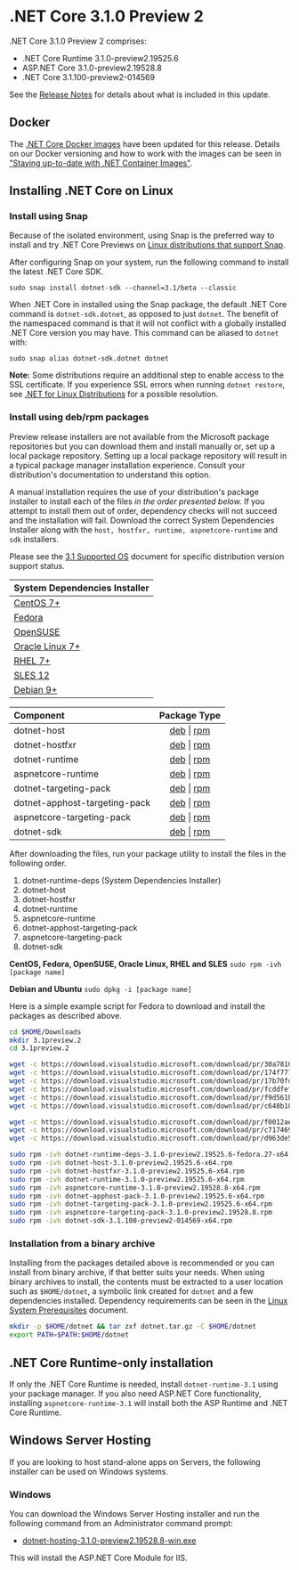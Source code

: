 # .NET Core 3.1.0 Preview 2

.NET Core 3.1.0 Preview 2 comprises:

* .NET Core Runtime 3.1.0-preview2.19525.6
* ASP.NET Core 3.1.0-preview2.19528.8
* .NET Core 3.1.100-preview2-014569

See the [Release Notes](3.1.0-preview2) for details about what is included in this update.

## Docker

The [.NET Core Docker images](https://hub.docker.com/r/microsoft/dotnet/) have been updated for this release. Details on our Docker versioning and how to work with the images can be seen in ["Staying up-to-date with .NET Container Images"](https://devblogs.microsoft.com/dotnet/staying-up-to-date-with-net-container-images/).

## Installing .NET Core on Linux

### Install using Snap

Because of the isolated environment, using Snap is the preferred way to install and try .NET Core Previews on [Linux distributions that support Snap](https://docs.snapcraft.io/installing-snapd/6735).

After configuring Snap on your system, run the following command to install the latest .NET Core SDK.

`sudo snap install dotnet-sdk --channel=3.1/beta --classic`

When .NET Core in installed using the Snap package, the default .NET Core command is `dotnet-sdk.dotnet`, as opposed to just `dotnet`. The benefit of the namespaced command is that it will not conflict with a globally installed .NET Core version you may have. This command can be aliased to `dotnet` with:

`sudo snap alias dotnet-sdk.dotnet dotnet`

**Note:** Some distributions require an additional step to enable access to the SSL certificate. If you experience SSL errors when running `dotnet restore`, see [.NET for Linux Distributions](../../../linux.md) for a possible resolution.

### Install using deb/rpm packages

Preview release installers are not available from the Microsoft package repositories but you can download them and install manually or, set up a local package repository. Setting up a local package repository will result in a typical package manager installation experience. Consult your distribution's documentation to understand this option.

A manual installation requires the use of your distribution's package installer to install each of the files *in the order presented below.* If you attempt to install them out of order, dependency checks will not succeed and the installation will fail. Download the correct System Dependencies Installer along with the `host, hostfxr, runtime, aspnetcore-runtime` and `sdk` installers.

Please see the [3.1 Supported OS](../3.1-supported-os.md) document for specific distribution version support status.

| **System Dependencies Installer** |
| :-- |
| [CentOS 7+][dotnet-runtime-deps-centos.7-x64.rpm] |
| [Fedora][dotnet-runtime-deps-fedora.27-x64.rpm] |
| [OpenSUSE][dotnet-runtime-deps-opensuse.42-x64.rpm] |
| [Oracle Linux 7+][dotnet-runtime-deps-oraclelinux.7-x64.rpm] |
| [RHEL 7+][dotnet-runtime-deps-rhel.7-x64.rpm] |
| [SLES 12][dotnet-runtime-deps-sles.12-x64.rpm] |
| [Debian 9+][dotnet-runtime-deps-x64.deb] |

| **Component** | **Package Type** |
| :--- | :---: |
| dotnet-host | [deb][dotnet-host-x64.deb] \| [rpm][dotnet-host-x64.rpm] |
| dotnet-hostfxr | [deb][dotnet-hostfxr-x64.deb] \| [rpm][dotnet-hostfxr-x64.rpm] |
| dotnet-runtime | [deb][dotnet-runtime-x64.deb] \| [rpm][dotnet-runtime-x64.rpm] |
| aspnetcore-runtime | [deb][aspnetcore-runtime-x64.deb] \| [rpm][aspnetcore-runtime-x64.rpm] |
| dotnet-targeting-pack | [deb][dotnet-targeting-pack-x64.deb] \| [rpm][dotnet-targeting-pack-x64.rpm] |
| dotnet-apphost-targeting-pack | [deb][dotnet-apphost-pack-x64.deb] \| [rpm][dotnet-apphost-pack-x64.rpm] |
| aspnetcore-targeting-pack | [deb][aspnetcore-targeting-pack.deb] \| [rpm][aspnetcore-targeting-pack.rpm] |
| dotnet-sdk | [deb][dotnet-sdk-x64.deb] \| [rpm][dotnet-sdk-x64.rpm] |

After downloading the files, run your package utility to install the files in the following order.

1. dotnet-runtime-deps (System Dependencies Installer)
2. dotnet-host
3. dotnet-hostfxr
4. dotnet-runtime
5. aspnetcore-runtime
7. dotnet-apphost-targeting-pack
8. aspnetcore-targeting-pack
9. dotnet-sdk

**CentOS, Fedora, OpenSUSE, Oracle Linux, RHEL and SLES**
`sudo rpm -ivh [package name]`

**Debian and Ubuntu**
`sudo dpkg -i [package name]`

Here is a simple example script for Fedora to download and install the packages as described above.

``` bash
cd $HOME/Downloads
mkdir 3.1preview.2
cd 3.1preview.2

wget -c https://download.visualstudio.microsoft.com/download/pr/30a7810b-cb7f-4377-9e46-9db875637699/2dd0afd204dc43f42ded34565640cc11/dotnet-host-3.1.0-preview2.19525.6-x64.rpm
wget -c https://download.visualstudio.microsoft.com/download/pr/174f777c-bbc1-409a-b51e-c0d2250d0a79/46a625142acc9d2d0bd0f13acfea3d1d/dotnet-hostfxr-3.1.0-preview2.19525.6-x64.rpm
wget -c https://download.visualstudio.microsoft.com/download/pr/17b70fd0-2b1f-4448-a4d5-28efe7fe115b/c975d2870e091e3fd334d36fe218180c/dotnet-runtime-3.1.0-preview2.19525.6-x64.rpm
wget -c https://download.visualstudio.microsoft.com/download/pr/fcddfef8-5c64-4387-ba91-9f94d092f910/d70dab38f6fdb5781c7d08543e5eee9e/dotnet-runtime-deps-3.1.0-preview2.19525.6-fedora.27-x64.rpm
wget -c https://download.visualstudio.microsoft.com/download/pr/f9d561b6-ad0d-4b1a-be2b-052584f00520/aa7fe52c5c4768857fdefff4bcdc2807/aspnetcore-runtime-3.1.0-preview2.19528.8-x64.rpm
wget -c https://download.visualstudio.microsoft.com/download/pr/c648b18a-652c-457c-ae2e-7e1694ce836b/14071cdedf699aa813186a03da93c9c9/dotnet-sdk-3.1.100-preview2-014569-x64.rpm

wget -c https://download.visualstudio.microsoft.com/download/pr/f0012aef-9283-4326-aa51-c658f2df684c/1925c15e8d2f6f732287564b2fbb2608/dotnet-apphost-pack-3.1.0-preview2.19525.6-x64.rpm
wget -c https://download.visualstudio.microsoft.com/download/pr/c7174696-7241-4e17-bd21-7028ae4b59a8/e32568277bb3d11d66fd331f7a9b7be0/dotnet-targeting-pack-3.1.0-preview2.19525.6-x64.rpm
wget -c https://download.visualstudio.microsoft.com/download/pr/d963de53-0890-4eef-87c5-ef7213ff53d9/8e6a88a7f70da92544e361268ed54afe/aspnetcore-targeting-pack-3.1.0-preview2.19528.8.rpm

sudo rpm -ivh dotnet-runtime-deps-3.1.0-preview2.19525.6-fedora.27-x64.rpm
sudo rpm -ivh dotnet-host-3.1.0-preview2.19525.6-x64.rpm
sudo rpm -ivh dotnet-hostfxr-3.1.0-preview2.19525.6-x64.rpm
sudo rpm -ivh dotnet-runtime-3.1.0-preview2.19525.6-x64.rpm
sudo rpm -ivh aspnetcore-runtime-3.1.0-preview2.19528.8-x64.rpm
sudo rpm -ivh dotnet-apphost-pack-3.1.0-preview2.19525.6-x64.rpm
sudo rpm -ivh dotnet-targeting-pack-3.1.0-preview2.19525.6-x64.rpm
sudo rpm -ivh aspnetcore-targeting-pack-3.1.0-preview2.19528.8.rpm
sudo rpm -ivh dotnet-sdk-3.1.100-preview2-014569-x64.rpm
```

### Installation from a binary archive

Installing from the packages detailed above is recommended or you can install from binary archive, if that better suits your needs. When using binary archives to install, the contents must be extracted to a user location such as `$HOME/dotnet`, a symbolic link created for `dotnet` and a few dependencies installed. Dependency requirements can be seen in the [Linux System Prerequisites](../linux-packages.md) document.

```bash
mkdir -p $HOME/dotnet && tar zxf dotnet.tar.gz -C $HOME/dotnet
export PATH=$PATH:$HOME/dotnet
```

## .NET Core Runtime-only installation

If only the .NET Core Runtime is needed, install `dotnet-runtime-3.1` using your package manager. If you also need ASP.NET Core functionality, installing `aspnetcore-runtime-3.1` will install both the ASP Runtime and .NET Core Runtime.

## Windows Server Hosting

If you are looking to host stand-alone apps on Servers, the following installer can be used on Windows systems.

### Windows

You can download the Windows Server Hosting installer and run the following command from an Administrator command prompt:

* [dotnet-hosting-3.1.0-preview2.19528.8-win.exe][dotnet-hosting-win.exe]

This will install the ASP.NET Core Module for IIS.

[blob-runtime]: https://dotnetcli.blob.core.windows.net/dotnet/Runtime/
[blob-sdk]: https://dotnetcli.blob.core.windows.net/dotnet/Sdk/
[release-notes]: 3.1.0-preview2.md

[checksums-runtime]: https://dotnetcli.blob.core.windows.net/dotnet/checksums/3.1.0-preview2-sha.txt
[checksums-sdk]: https://dotnetcli.blob.core.windows.net/dotnet/checksums/3.1.0-preview2-sha.txt

[linux-install]: https://learn.microsoft.com/dotnet/core/install/linux

[dotnet-blog]: https://devblogs.microsoft.com/dotnet/announcing-net-core-3-1-preview-2/
[aspnet-blog]: https://devblogs.microsoft.com/aspnet/asp-net-core-and-blazor-updates-in-net-core-3-1-preview-2/

[aspnet_bugs]: https://github.com/aspnet/AspNetCore/issues?q=is%3Aissue+milestone%3A3.1.0-preview2+label%3ADone+label%3Abug
[aspnet_features]: https://github.com/aspnet/AspNetCore/issues?q=is%3Aissue+milestone%3A3.1.0-preview2+label%3ADone+label%3Aenhancement
[coreclr_bugs]: https://github.com/dotnet/coreclr/issues?utf8=%E2%9C%93&q=is%3Aissue+milestone%3A3.1+label%3Abug+
[coreclr_features]: https://github.com/dotnet/coreclr/issues?q=is%3Aissue+milestone%3A3.1+label%3Aenhancement
[corefx_bugs]: https://github.com/dotnet/corefx/issues?q=is%3Aissue+milestone%3A3.1+label%3Abug
[corefx_features]: https://github.com/dotnet/corefx/issues?q=is%3Aissue+milestone%3A3.1+label%3Aenhancement

[//]: # ( Runtime 3.1.0-preview2.19525.6)
[dotnet-apphost-pack-x64.deb]: https://download.visualstudio.microsoft.com/download/pr/c89f2d8a-f497-4ec6-b5f1-358b3e2432a7/b182d8bdacb2b88451da0a47ce4a18bc/dotnet-apphost-pack-3.1.0-preview2.19525.6-x64.deb
[dotnet-apphost-pack-x64.rpm]: https://download.visualstudio.microsoft.com/download/pr/f0012aef-9283-4326-aa51-c658f2df684c/1925c15e8d2f6f732287564b2fbb2608/dotnet-apphost-pack-3.1.0-preview2.19525.6-x64.rpm
[dotnet-host-x64.deb]: https://download.visualstudio.microsoft.com/download/pr/a03d8cd1-6b91-4cb5-81d5-45adf65aec77/dcedc51936441038ded0ade8a31ad56e/dotnet-host-3.1.0-preview2.19525.6-x64.deb
[dotnet-host-x64.rpm]: https://download.visualstudio.microsoft.com/download/pr/30a7810b-cb7f-4377-9e46-9db875637699/2dd0afd204dc43f42ded34565640cc11/dotnet-host-3.1.0-preview2.19525.6-x64.rpm
[dotnet-hostfxr-x64.deb]: https://download.visualstudio.microsoft.com/download/pr/f344a3ff-4519-4aa0-be3b-16e894666fb3/1ab085b1ee75b1ba95a714ac2b67e8fb/dotnet-hostfxr-3.1.0-preview2.19525.6-x64.deb
[dotnet-hostfxr-x64.rpm]: https://download.visualstudio.microsoft.com/download/pr/174f777c-bbc1-409a-b51e-c0d2250d0a79/46a625142acc9d2d0bd0f13acfea3d1d/dotnet-hostfxr-3.1.0-preview2.19525.6-x64.rpm
[dotnet-hosting-win.exe]: https://download.visualstudio.microsoft.com/download/pr/7e27e2a5-9ede-4a0b-8387-a5c44fd8b50a/985a970be392d1bb4cdebc844e32ee13/dotnet-hosting-3.1.0-preview2.19528.8-win.exe
[dotnet-runtime-linux-arm.tar.gz]: https://download.visualstudio.microsoft.com/download/pr/37515e6a-0a74-4390-88d5-9ea9652ea78a/f55d1e68fb7b54c4a29064e790c08e82/dotnet-runtime-3.1.0-preview2.19525.6-linux-arm.tar.gz
[dotnet-runtime-linux-arm64.tar.gz]: https://download.visualstudio.microsoft.com/download/pr/45ef007b-3673-45d7-9469-174f2803bfaa/fddebc8ec9f6f97d8d817d8ac8cbe40c/dotnet-runtime-3.1.0-preview2.19525.6-linux-arm64.tar.gz
[dotnet-runtime-linux-musl-x64.tar.gz]: https://download.visualstudio.microsoft.com/download/pr/ad8f0d23-e460-4532-9a96-a9a0ff30c9e4/48d5ba07a631f826883251aaff052641/dotnet-runtime-3.1.0-preview2.19525.6-linux-musl-x64.tar.gz
[dotnet-runtime-linux-x64.tar.gz]: https://download.visualstudio.microsoft.com/download/pr/19c96f8a-ffd4-4ccb-8782-593a554a9e27/76af54284b02822f3a51dcb00ce047ef/dotnet-runtime-3.1.0-preview2.19525.6-linux-x64.tar.gz
[dotnet-runtime-osx-x64.pkg]: https://download.visualstudio.microsoft.com/download/pr/5e2601a0-098a-465e-af04-c1e5f89edac4/5def2619786cb2d4c885c6750024e814/dotnet-runtime-3.1.0-preview2.19525.6-osx-x64.pkg
[dotnet-runtime-osx-x64.tar.gz]: https://download.visualstudio.microsoft.com/download/pr/95ab461f-cad7-4202-a99f-29d06be271db/8ee8ef495930c1830474144c9cbe8425/dotnet-runtime-3.1.0-preview2.19525.6-osx-x64.tar.gz
[dotnet-runtime-rhel.6-x64.tar.gz]: https://download.visualstudio.microsoft.com/download/pr/d5ef32ef-be96-4dea-bd86-977ec45bd159/9084385ee5ba825fb55996e5a61309c8/dotnet-runtime-3.1.0-preview2.19525.6-rhel.6-x64.tar.gz
[dotnet-runtime-win-arm.zip]: https://download.visualstudio.microsoft.com/download/pr/a24b85c2-27c4-4418-aa2e-a9a27d4e6a79/a047506706c3ca50792103649cda18a2/dotnet-runtime-3.1.0-preview2.19525.6-win-arm.zip
[dotnet-runtime-win-x64.exe]: https://download.visualstudio.microsoft.com/download/pr/5edf195b-e862-4d1a-be83-0647d1221103/ad679931c06ddda5411def5d5ca48f0c/dotnet-runtime-3.1.0-preview2.19525.6-win-x64.exe
[dotnet-runtime-win-x64.zip]: https://download.visualstudio.microsoft.com/download/pr/66a6f4c9-6674-486d-9cca-579525f65ffb/ea8fce75c79f984de5f0e89589484ca7/dotnet-runtime-3.1.0-preview2.19525.6-win-x64.zip
[dotnet-runtime-win-x86.exe]: https://download.visualstudio.microsoft.com/download/pr/3f750d63-dc32-4f9f-9627-5ed761b2bfe5/dbf2228783a84a76ac3604ad04c49afe/dotnet-runtime-3.1.0-preview2.19525.6-win-x86.exe
[dotnet-runtime-win-x86.zip]: https://download.visualstudio.microsoft.com/download/pr/6079aca0-1ee6-4e2c-a85f-285357ef8a83/7799fcc2d19f9d1cb486e054f5306f9f/dotnet-runtime-3.1.0-preview2.19525.6-win-x86.zip
[dotnet-runtime-x64.deb]: https://download.visualstudio.microsoft.com/download/pr/d2a3a991-4175-453a-a3c8-01e21b2d08a8/41829ba3b2aaf146e843e428bcc4dc3e/dotnet-runtime-3.1.0-preview2.19525.6-x64.deb
[dotnet-runtime-x64.rpm]: https://download.visualstudio.microsoft.com/download/pr/17b70fd0-2b1f-4448-a4d5-28efe7fe115b/c975d2870e091e3fd334d36fe218180c/dotnet-runtime-3.1.0-preview2.19525.6-x64.rpm
[dotnet-runtime-deps-centos.7-x64.rpm]: https://download.visualstudio.microsoft.com/download/pr/88f18c17-7815-4fb8-aefc-c6e567fc7b9e/75a4b6d00fbc1a5d4307f95457dbe9b8/dotnet-runtime-deps-3.1.0-preview2.19525.6-centos.7-x64.rpm
[dotnet-runtime-deps-fedora.27-x64.rpm]: https://download.visualstudio.microsoft.com/download/pr/fcddfef8-5c64-4387-ba91-9f94d092f910/d70dab38f6fdb5781c7d08543e5eee9e/dotnet-runtime-deps-3.1.0-preview2.19525.6-fedora.27-x64.rpm
[dotnet-runtime-deps-opensuse.42-x64.rpm]: https://download.visualstudio.microsoft.com/download/pr/60253eb5-b7e8-4a1b-9cb5-f424603dd96c/95e6725c4980fb8f19d13a5183f12f7a/dotnet-runtime-deps-3.1.0-preview2.19525.6-opensuse.42-x64.rpm
[dotnet-runtime-deps-oraclelinux.7-x64.rpm]: https://download.visualstudio.microsoft.com/download/pr/f8bfa870-7cd7-49aa-b85f-dd5359285cc4/6cdf74017f6402f94aad47429f3d87b6/dotnet-runtime-deps-3.1.0-preview2.19525.6-oraclelinux.7-x64.rpm
[dotnet-runtime-deps-rhel.7-x64.rpm]: https://download.visualstudio.microsoft.com/download/pr/6f6e23f0-3d48-41cc-a977-7e91acbbc8e1/78799710edd4a56dd80c166539bb5eeb/dotnet-runtime-deps-3.1.0-preview2.19525.6-rhel.7-x64.rpm
[dotnet-runtime-deps-sles.12-x64.rpm]: https://download.visualstudio.microsoft.com/download/pr/26c7d181-9bfd-43ba-a297-7d260ba0b8a9/fbc2f829514fff10489085aaedec5c1e/dotnet-runtime-deps-3.1.0-preview2.19525.6-sles.12-x64.rpm
[dotnet-runtime-deps-x64.deb]: https://download.visualstudio.microsoft.com/download/pr/282788e7-dda0-49f2-8d29-b54f9ae92af6/15e2cc96574eb2963bee348161db3840/dotnet-runtime-deps-3.1.0-preview2.19525.6-x64.deb
[dotnet-targeting-pack-x64.deb]: https://download.visualstudio.microsoft.com/download/pr/e98a8229-3c08-4f4e-9247-ce4de55df975/6049dc87c9657c820923001d6babf009/dotnet-targeting-pack-3.1.0-preview2.19525.6-x64.deb
[dotnet-targeting-pack-x64.rpm]: https://download.visualstudio.microsoft.com/download/pr/c7174696-7241-4e17-bd21-7028ae4b59a8/e32568277bb3d11d66fd331f7a9b7be0/dotnet-targeting-pack-3.1.0-preview2.19525.6-x64.rpm
[windowsdesktop-runtime-win-x64.exe]: https://download.visualstudio.microsoft.com/download/pr/167f2f9d-1b1b-4e44-b4a8-1518efe764d6/877eeeae2a0c9c7159647759c526f715/windowsdesktop-runtime-3.1.0-preview2.19525.6-win-x64.exe
[windowsdesktop-runtime-win-x86.exe]: https://download.visualstudio.microsoft.com/download/pr/19160e04-1d89-4e01-b865-170d7f0371e8/56268af21bd84934ef1d6def63417d68/windowsdesktop-runtime-3.1.0-preview2.19525.6-win-x86.exe

[//]: # ( ASP 3.1.0-preview2.19528.8)
[aspnetcore-runtime-linux-arm.tar.gz]: https://download.visualstudio.microsoft.com/download/pr/6859fb0b-f745-4bbc-80b3-8519e91c0211/b09fddb1bd63a59b533153479088705e/aspnetcore-runtime-3.1.0-preview2.19528.8-linux-arm.tar.gz
[aspnetcore-runtime-linux-arm64.tar.gz]: https://download.visualstudio.microsoft.com/download/pr/8082a589-b816-43b7-ba26-bce339fd5436/d0e5a63b767e25971ac34a3ce712dd23/aspnetcore-runtime-3.1.0-preview2.19528.8-linux-arm64.tar.gz
[aspnetcore-runtime-linux-musl-x64.tar.gz]: https://download.visualstudio.microsoft.com/download/pr/3f112318-fc61-4405-b616-ab6e3fef5154/f53918791c9b420d21e85599f6ac3a0b/aspnetcore-runtime-3.1.0-preview2.19528.8-linux-musl-x64.tar.gz
[aspnetcore-runtime-linux-x64.tar.gz]: https://download.visualstudio.microsoft.com/download/pr/476a6956-9b31-43f6-bc06-e43e090c1d29/2ffe100cd8c6f4a8793745fbd0fdeb20/aspnetcore-runtime-3.1.0-preview2.19528.8-linux-x64.tar.gz
[aspnetcore-runtime-osx-x64.tar.gz]: https://download.visualstudio.microsoft.com/download/pr/465714e1-48dd-4ff6-a2b7-d6331794dcb3/73a41666ca7fbe330a15efecda4509ef/aspnetcore-runtime-3.1.0-preview2.19528.8-osx-x64.tar.gz
[aspnetcore-runtime-rh.rhel.7-x64.rpm]: https://download.visualstudio.microsoft.com/download/pr/01d88959-f68a-47b8-b794-e0a37c243d33/5b70fd1e82ea0a84eba68b11433fd2c8/aspnetcore-runtime-3.1.0-preview2.19528.8-rh.rhel.7-x64.rpm
[aspnetcore-runtime-win-arm.zip]: https://download.visualstudio.microsoft.com/download/pr/8f101640-ad24-4c6e-be85-7a68541421a9/eca46cf2c648012ebf8461fc1a351631/aspnetcore-runtime-3.1.0-preview2.19528.8-win-arm.zip
[aspnetcore-runtime-win-x64.exe]: https://download.visualstudio.microsoft.com/download/pr/10e9645f-408b-42d9-84d2-0385dc5b9d8e/4dfe73622c27826403f4349e0f2f1edf/aspnetcore-runtime-3.1.0-preview2.19528.8-win-x64.exe
[aspnetcore-runtime-win-x64.zip]: https://download.visualstudio.microsoft.com/download/pr/94ad3071-868a-47c5-8b45-0c9ce3a1cffb/0a775d3601b136441534e00a4ad3ce90/aspnetcore-runtime-3.1.0-preview2.19528.8-win-x64.zip
[aspnetcore-runtime-win-x86.exe]: https://download.visualstudio.microsoft.com/download/pr/a456b549-a42d-462b-ad54-fbd2765b76cc/e351aa362d2cb2d43c8f463c2b48d8c6/aspnetcore-runtime-3.1.0-preview2.19528.8-win-x86.exe
[aspnetcore-runtime-win-x86.zip]: https://download.visualstudio.microsoft.com/download/pr/eda223c6-3c79-46fb-b699-5cb83ecbdf68/82f5dc0ef1bd661879bd638d61851e70/aspnetcore-runtime-3.1.0-preview2.19528.8-win-x86.zip
[aspnetcore-runtime-x64.deb]: https://download.visualstudio.microsoft.com/download/pr/2869dc17-197d-4f5c-8b7f-402c92cf404e/26a7890b01c30893fb5e6940bc6fcd48/aspnetcore-runtime-3.1.0-preview2.19528.8-x64.deb
[aspnetcore-runtime-x64.rpm]: https://download.visualstudio.microsoft.com/download/pr/f9d561b6-ad0d-4b1a-be2b-052584f00520/aa7fe52c5c4768857fdefff4bcdc2807/aspnetcore-runtime-3.1.0-preview2.19528.8-x64.rpm
[aspnetcore-targeting-pack.deb]: https://download.visualstudio.microsoft.com/download/pr/64dd71ba-dd50-445f-9b01-f6d21219269f/428c006b31a04c598ee8b0a5b1651c1c/aspnetcore-targeting-pack-3.1.0-preview2.19528.8.deb
[aspnetcore-targeting-pack.rpm]: https://download.visualstudio.microsoft.com/download/pr/d963de53-0890-4eef-87c5-ef7213ff53d9/8e6a88a7f70da92544e361268ed54afe/aspnetcore-targeting-pack-3.1.0-preview2.19528.8.rpm
[dotnet-hosting-win.exe]: https://download.visualstudio.microsoft.com/download/pr/7e27e2a5-9ede-4a0b-8387-a5c44fd8b50a/985a970be392d1bb4cdebc844e32ee13/dotnet-hosting-3.1.0-preview2.19528.8-win.exe

[//]: # ( SDK 3.1.100-preview2-014569 )
[dotnet-sdk-linux-arm.tar.gz]: https://download.visualstudio.microsoft.com/download/pr/5bfd9b63-28f6-4f3d-a6e4-7f0484c45676/10bb6e66dbf26be198adf757fdeecdb1/dotnet-sdk-3.1.100-preview2-014569-linux-arm.tar.gz
[dotnet-sdk-linux-arm64.tar.gz]: https://download.visualstudio.microsoft.com/download/pr/c8ddbc47-4fe0-4a92-897a-38e6f7ca8e05/6288d9250287b56214179afb984bd947/dotnet-sdk-3.1.100-preview2-014569-linux-arm64.tar.gz
[dotnet-sdk-linux-musl-x64.tar.gz]: https://download.visualstudio.microsoft.com/download/pr/2215959a-9da2-470c-9c85-ae254cf4c189/d6631389adb5c4ca23a2cdfff0feec2f/dotnet-sdk-3.1.100-preview2-014569-linux-musl-x64.tar.gz
[dotnet-sdk-linux-x64.tar.gz]: https://download.visualstudio.microsoft.com/download/pr/cea4281b-84fa-428a-a73a-f0c3b89a9590/249ddf191b2dd37c4a53ac3bc383ec8a/dotnet-sdk-3.1.100-preview2-014569-linux-x64.tar.gz
[dotnet-sdk-osx-x64.pkg]: https://download.visualstudio.microsoft.com/download/pr/c1173b3e-3a33-43eb-b58b-95746bd185e2/d5bd9faa976ded5ff5a7b213ab04ea3c/dotnet-sdk-3.1.100-preview2-014569-osx-x64.pkg
[dotnet-sdk-osx-x64.tar.gz]: https://download.visualstudio.microsoft.com/download/pr/10849a7b-0617-49c9-96a2-d5b342648605/ec035ba49342820c1a47485ce325f51c/dotnet-sdk-3.1.100-preview2-014569-osx-x64.tar.gz
[dotnet-sdk-rhel.6-x64.tar.gz]: https://download.visualstudio.microsoft.com/download/pr/bd36fba6-f0e1-43ce-94a5-429c471f5abb/4cd685437d2443bf81a92de43d8719cb/dotnet-sdk-3.1.100-preview2-014569-rhel.6-x64.tar.gz
[dotnet-sdk-win-arm.zip]: https://download.visualstudio.microsoft.com/download/pr/168a3f42-9e80-44d2-a11d-c673ed4ceb94/1d93750f031ee560dc9ec7b04ce52cf6/dotnet-sdk-3.1.100-preview2-014569-win-arm.zip
[dotnet-sdk-win-x64.exe]: https://download.visualstudio.microsoft.com/download/pr/5099acf7-57e9-4587-b1df-452c39d078bb/2b48609f08a05ddf0cde1eb405a306e0/dotnet-sdk-3.1.100-preview2-014569-win-x64.exe
[dotnet-sdk-win-x64.zip]: https://download.visualstudio.microsoft.com/download/pr/ed1ec86a-b4e2-4ab1-9b3d-05ca4dfb84a7/77a64d861398884947add508f3d5b735/dotnet-sdk-3.1.100-preview2-014569-win-x64.zip
[dotnet-sdk-win-x86.exe]: https://download.visualstudio.microsoft.com/download/pr/9a9ab60e-75f4-44a3-bdc3-21de80fe27d6/7fcf311ce316542af827015e5457b6b9/dotnet-sdk-3.1.100-preview2-014569-win-x86.exe
[dotnet-sdk-win-x86.zip]: https://download.visualstudio.microsoft.com/download/pr/76f5f5b5-3ea9-49be-bd92-566e9a61375f/39cbfd29696a1d79e894f57812e8a438/dotnet-sdk-3.1.100-preview2-014569-win-x86.zip
[dotnet-sdk-x64.deb]: https://download.visualstudio.microsoft.com/download/pr/0ce05952-110b-476e-86d6-14707cec0c76/cab1597c6fbfb6395202d92ac77108d6/dotnet-sdk-3.1.100-preview2-014569-x64.deb
[dotnet-sdk-x64.rpm]: https://download.visualstudio.microsoft.com/download/pr/c648b18a-652c-457c-ae2e-7e1694ce836b/14071cdedf699aa813186a03da93c9c9/dotnet-sdk-3.1.100-preview2-014569-x64.rpm
